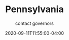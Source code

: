 ---
date: 2020-09-11T11:55:00-04:00
title: "Pennsylvania"
ab: "PA"
seo_title: "Contact Pennsylvania Governor"
description: Contact Pennsylvania Governor
author: contact governors
url: /pennsylvania/
weight: 1
---